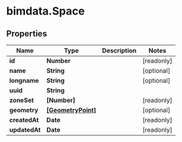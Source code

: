# bimdata.Space

## Properties

Name | Type | Description | Notes
------------ | ------------- | ------------- | -------------
**id** | **Number** |  | [readonly] 
**name** | **String** |  | [optional] 
**longname** | **String** |  | [optional] 
**uuid** | **String** |  | 
**zoneSet** | **[Number]** |  | [readonly] 
**geometry** | [**[GeometryPoint]**](GeometryPoint.md) |  | [optional] 
**createdAt** | **Date** |  | [readonly] 
**updatedAt** | **Date** |  | [readonly] 


